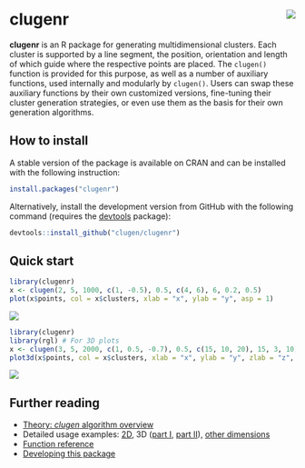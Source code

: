 # clugenr <img src="man/figures/logo.png" align="right" />

**clugenr** is an R package for generating multidimensional clusters. Each
cluster is supported by a line segment, the position, orientation and length of
which guide where the respective points are placed. The `clugen()` function is
provided for this purpose, as well as a number of auxiliary functions, used
internally and modularly by `clugen()`. Users can swap these auxiliary functions
by their own customized versions, fine-tuning their cluster generation
strategies, or even use them as the basis for their own generation algorithms.

## How to install

A stable version of the package is available on CRAN and can be installed with
the following instruction:

```R
install.packages("clugenr")
```

Alternatively, install the development version from GitHub with the following
command (requires the [devtools] package):

```R
devtools::install_github("clugen/clugenr")
```

## Quick start

```R
library(clugenr)
x <- clugen(2, 5, 1000, c(1, -0.5), 0.5, c(4, 6), 6, 0.2, 0.5)
plot(x$points, col = x$clusters, xlab = "x", ylab = "y", asp = 1)
```

![](man/figures/example2d.png)

```R
library(clugenr)
library(rgl) # For 3D plots
x <- clugen(3, 5, 2000, c(1, 0.5, -0.7), 0.5, c(15, 10, 20), 15, 3, 10)
plot3d(x$points, col = x$clusters, xlab = "x", ylab = "y", zlab = "z", aspect = T)
```

![](man/figures/example3d.png)

## Further reading

* [Theory: _clugen_ algorithm overview](articles/theory.html)
* Detailed usage examples: [2D](articles/examples2d.html),
  3D ([part I](articles/examples3d1.html), [part II](articles/examples3d2.html)),
  [other dimensions](articles/examplesnd.html)
* [Function reference](reference/index.html)
* [Developing this package](articles/dev.html)

[devtools]: https://cran.r-project.org/package=devtools

